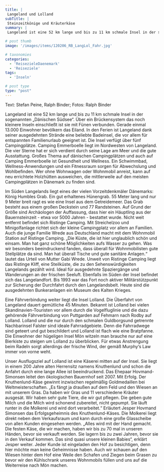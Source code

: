```yaml
---
title: |
 Langeland und Lolland
subTitle: |
 Steinzeitkönige und Kräuterkäse
summary: |
 Langeland ist eine 52 km lange und bis zu 11 km schmale Insel in der sogenannten „Dänischen Südsee“. Über ein Brückensystem das noch kleinere Inseln einschließt ist sie mit Fünen verbunden. Gerade einmal 13.000 Einwohner bevölkern das Eiland. In den Ferien ist Langeland dank 

# post thumb
image: '/images/items/120206_RB_LangLol_Fahr.jpg'

# taxonomies
categories: 
  - 'ReisezieleDaenemark'
  - 'Reiseziele'
tags:
  - 'Inseln'

# post type
type: "post"
---
```


Text: Stefan Peine, Ralph Binder; Fotos: Ralph Binder

Langeland ist eine 52 km lange und bis zu 11 km schmale Insel in der sogenannten „Dänischen Südsee“. Über ein Brückensystem das noch kleinere Inseln einschließt ist sie mit Fünen verbunden. Gerade einmal 13.000 Einwohner bevölkern das Eiland. In den Ferien ist Langeland dank seiner ausgedehnten Strände eine beliebte Badeinsel, die vor allem für entspannten Familienurlaub geeignet ist. Die Insel verfügt über fünf Campingplätze. Camping Emmerboelle liegt im Nordwesten von Langeland. Die vier Sterne hat er sich verdient durch seine Lage am Meer und die gute Ausstattung. Großes Thema auf dänischen Campingplätzen und auch auf Camping Emmerboelle ist Gesundheit und Wellness. Ein Schwimmbad, Wellness-Anwendungen und ein Fitnessraum sorgen für Abwechslung und Wohlbefinden. Wer ohne Wohnwagen oder Wohnmobil anreist, kann auf neu errichtete Holzhütten ausweichen, die mittlerweile auf den meisten Campingplätzen in Dänemark zu finden sind.

Im Süden Langelands liegt eines der vielen Vorzeitdenkmäler Dänemarks: König Humbles Grab. Ein gut erhaltenes Hünengrab. 55 Meter lang und nur 9 Meter breit ragt es wie eine Insel aus dem Getreidemeer. Das Grab besteht aus einem großen Deckstein und 77 Randsteinen. Auf Grund der Größe sind Archäologen der Auffassung, dass hier ein Häuptling aus der Bauernsteinzeit - etwa vor 5000 Jahren - bestattet wurde. Nicht weit entfernt befindet sich Ristinge Camping. Mit Streichelzoo und Minigolfanlage richtet sich der kleine Campingplatz vor allem an Familien. Auch die junge Familie Wrede aus Deutschland macht mit dem Wohnmobil Station auf Ristinge Camping. „Die Küste, die ist hier unglaublich schön und einsam. Man hat ganz schöne Möglichkeiten aufs Wasser zu gehen. Was wir besonders beeindruckend fanden, dass überall für Wohnmobilisten gute Stellplätze da sind. Man hat überall Tische und gute sanitäre Anlagen.“ lautet das Urteil von Mutter Gabi Wrede. Unweit von Ristinge Camping liegt das Ristinge Kliff, eine Steilküste, die zu den Sehenswürdigkeiten Langelands gezählt wird. Ideal für ausgedehnte Spaziergänge und Wanderungen an der frischen Seeluft. Ebenfalls im Süden der Insel befindet sich das Langelandfort. Bis 1993 war das Fort noch aktiver Militärstützpunkt zur Sicherung der Durchfahrt durch den Langelandsbelt. Heute sind die ausgedehnten Bunkeranlagen ein Museum des Kalten Krieges.

Eine Fährverbindung weiter liegt die Insel Lolland. Die Überfahrt von Langeland dauert gemütliche 45 Minuten. Bekannt ist Lolland bei vielen Skandinavien-Touristen vor allem durch die Vogelfluglinie und die dazu gehörende Fährverbindung von Puttgarden auf Fehmarn nach Rodby auf Lolland. Lolland und die nur durch den schmalen Guldborgsund getrennte Nachbarinsel Falster sind ideale Fahrradgebiete. Denn die Fahrradwege sind geteert und gut beschildert und Lolland ist flach wie eine Bratpfanne. Die Einwohner der hügeligen Insel Mön witzeln man brauche nur auf eine Bierkiste zu steigen um Lolland zu überblicken. Für etwas Anstrengung beim Radeln sorgt allerdings der frische Wind, der gemäß Murphy‘s Law immer von vorne weht.

Unser Ausflugsziel auf Lolland ist eine Käserei mitten auf der Insel. Sie liegt in einem 200 Jahre alten Herrensitz namens Knuthenlund und schon die Anfahrt durch eine lange Allee ist beeindruckend. Das Ehepaar Hovmand-Simonsen leitet den ökologischen Bauernhof seit 2007. Mit Erfolg. Der Knuthenlund-Käse gewinnt inzwischen regelmäßig Goldmedaillen bei Weltmeisterschaften. „Es fängt ja draußen auf dem Feld und den Wiesen an mit unserem Gras. Da haben wir Gras und 11 verschiedene Kräuter ausgesät. Wir haben sehr gute Tiere, die wir gut pflegen. Die geben gute Milch und die Milch wird schonend zubereitet, nicht gepumpt. Sie läuft runter in die Molkerei und wird dort verarbeitet.“ Erläutert Jesper Hovmand Simonsen das Erfolgsgeheimnis des Knuthenlund-Käses. Die Molkerei liegt direkt neben dem Verkaufsraum und kann durch eine große Glasscheibe von allen Kunden eingesehen werden. „Alles wird mit der Hand gemacht. Die festen Käse, die wir machen, haben wir bis zu 70 mal in unseren Händen, bevor sie verkauft werden. Sie lagern bis zu zwei Jahren, bevor sie in den Verkauf kommen. Das sind quasi unsere kleinen Babies“, erklärt Jesper weiter. Jeder Kunde ist eingeladen den Hof zu besichtigen, denn hier möchte man keine Geheimnisse haben. Auch wir schauen auf den Wiesen hinter dem Hof eine Weile den Schafen und Ziegen beim Grasen zu bevor wir den Kühlschrank unseres Wohnmobils füllen und uns auf die Weiterreise nach Mön machen.